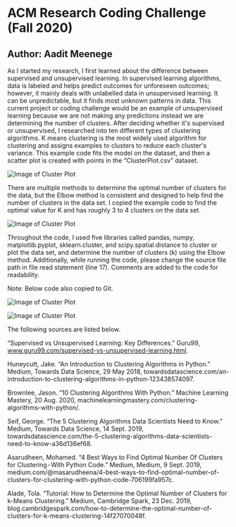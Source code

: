# ACM Research Coding Challenge (Fall 2020) 
## Author: Aadit Meenege

As I started my research, I first learned about the difference between supervised and unsupervised learning. In supervised learning algorithms, data is labeled and helps predict outcomes for unforeseen outcomes; however, it mainly deals with unlabelled data in unsupervised learning. It can be unpredictable, but it finds most unknown patterns in data. This current project or coding challenge would be an example of unsupervised learning because we are not making any predictions instead we are determining the number of clusters. After deciding whether it's supervised or unsupervised, I researched into ten different types of clustering algorithms. K means clustering is the most widely used algorithm for clustering and assigns examples to clusters to reduce each cluster's variance. This example code fits the model on the dataset, and then a scatter plot is created with points in the “ClusterPlot.csv” dataset. 

![Image of Cluster Plot](ClusterPlot.png)
<br/>

There are multiple methods to determine the optimal number of clusters for the data, but the Elbow method is consistent and designed to help find the number of clusters in the data set. I copied the example code to find the optimal value for K and has roughly 3 to 4 clusters on the data set. 

![Image of Cluster Plot](ClusterPlot.png)
<br/>

Throughout the code, I used five libraries called pandas, numpy, matplotlib.pyplot, sklearn.cluster, and scipy.spatial.distance to cluster or plot the data set, and determine the number of clusters (k) using the Elbow method. Additionally, while running the code, please change the source file path in file read statement (line 17). Comments are added to the code for readability. 

Note: Below code also copied to Git. 

![Image of Cluster Plot](ClusterPlot.png)
<br/>

![Image of Cluster Plot](ClusterPlot.png)
<br/>

 The following sources are listed below.

“Supervised vs Unsupervised Learning: Key Differences.” Guru99, www.guru99.com/supervised-vs-unsupervised-learning.html. 

Huneycutt, Jake. “An Introduction to Clustering Algorithms in Python.” Medium, Towards Data Science, 29 May 2018, towardsdatascience.com/an-introduction-to-clustering-algorithms-in-python-123438574097. 

Brownlee, Jason. “10 Clustering Algorithms With Python.” Machine Learning Mastery, 20 Aug. 2020, machinelearningmastery.com/clustering-algorithms-with-python/.

Seif, George. “The 5 Clustering Algorithms Data Scientists Need to Know.” Medium, Towards Data Science, 14 Sept. 2019, towardsdatascience.com/the-5-clustering-algorithms-data-scientists-need-to-know-a36d136ef68. 

Asarudheen, Mohamed. “4 Best Ways to Find Optimal Number Of Clusters for Clustering - With Python Code.” Medium, Medium, 9 Sept. 2019, medium.com/@masarudheena/4-best-ways-to-find-optimal-number-of-clusters-for-clustering-with-python-code-706199fa957c. 

Alade, Tola. “Tutorial: How to Determine the Optimal Number of Clusters for k-Means Clustering.” Medium, Cambridge Spark, 23 Dec. 2019, blog.cambridgespark.com/how-to-determine-the-optimal-number-of-clusters-for-k-means-clustering-14f27070048f. 
